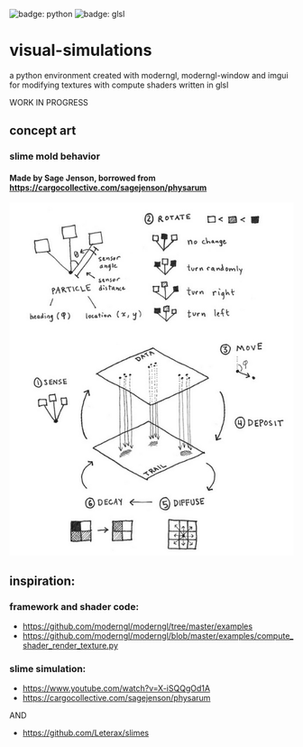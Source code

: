![badge: python](https://img.shields.io/badge/Lang-Python-informational?style=for-the-badge&logo=Python&logoColor=white&color=fcd132)
![badge: glsl](https://img.shields.io/badge/Lang-GLSL-informational?style=for-the-badge&logo=OpenGL&logoColor=white&color=fcd132)

# visual-simulations
a python environment created with moderngl, moderngl-window and imgui for modifying textures with compute shaders written in glsl

WORK IN PROGRESS

## concept art
### slime mold behavior
#### Made by **Sage Jenson**, borrowed from https://cargocollective.com/sagejenson/physarum
![CONCEPT ART: slime mold behavior](https://github.com/avonces/visual-simulations/blob/master/pics/concept_art_-_slime_mold_behavior.png)



## inspiration: 

### framework and shader code:
- https://github.com/moderngl/moderngl/tree/master/examples
- https://github.com/moderngl/moderngl/blob/master/examples/compute_shader_render_texture.py

### slime simulation:
- https://www.youtube.com/watch?v=X-iSQQgOd1A
- https://cargocollective.com/sagejenson/physarum

AND
- https://github.com/Leterax/slimes
